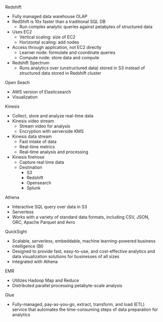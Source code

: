 Redshift 
- Fully managed data warehouse OLAP 
- RedShift is 10x faster than a traditional SQL DB 
	- Run complex analytic queries against petabytes of structured data 
- Uses EC2 
	- Vertical scaling: size of EC2 
	- Horizontal scaling: add nodes 
- Access through application, not EC2 directly 
	- Learner node: formulate and coordinate queries
	- Compute node: store data and compute 
- Redshift Spectrum 
	- Runs analytics over (unstructured data) stored in S3 instead of structured data stored in Redshift cluster 

Open Seach 
- AWS version of Elasticsearch 
- Visualization 

Kinesis 
- Collect, store and analyze real-time data
- Kinesis video stream 
	- Stream video for analysis 
	- Encryption with serverside KMS 
- Kinesis data stream 
	- Fast intake of data 
	- Real-time metrics 
	- Real-time analysis and processing 
- Kinesis firehose 
	- Capture real time data 
	- Destination 
		- S3 
		- Redshift 
		- Opensearch 
		- Splunk 

Athena 
- Interactive SQL query over data in S3 
- Serverless 
- Works with a variety of standard data formats, including CSV, JSON, ORC, Apache Parquet and Avro 

QuickSight
- Scalable, serverless, embeddable, machine learning-powered business intelligence (BI)
- Designed to provide fast, easy-to-use, and cost-effective analytics and data visualization solutions for businesses of all sizes 
- Integrated with Athena 

EMR 
- Utilizes Hadoop Map and Reduce 
- Distributed parallel processing petabyte-scale analysis 

Glue 
- Fully-managed, pay-as-you-go, extract, transform, and load (ETL) service that automates the time-consuming steps of data preparation for analytics 



